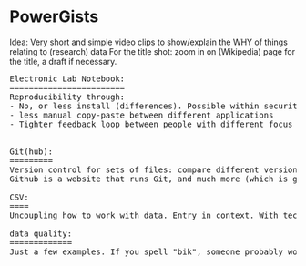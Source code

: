 # PowerGists

Idea: Very short and simple video clips to show/explain the WHY of things relating to (research) data
For the title shot: zoom in on (Wikipedia) page for the title, a draft if necessary.

<pre>
Electronic Lab Notebook:
========================
Reproducibility through:
- No, or less install (differences). Possible within security context of data.
- less manual copy-paste between different applications
- Tighter feedback loop between people with different focus (tech-savvy or not, researchers and supporters, reviewers and communicators)


Git(hub):
=========
Version control for sets of files: compare different versions, concurrent changes are not overwriting each other. Every change to (a part of) the set is given a little explanation for what changed, together telling the story of development.
Github is a website that runs Git, and much more (which is good and bad). You should probably have your code somewhere else too

CSV:
====
Uncoupling how to work with data. Entry in context. With tech help, constraint can be applied, immediate feedback charts added. With better data, better analysis. Possibly much later, and somewhere else. Also less waiting for a specific date to pass, to bring out a report. That's paper-era thinking. Data can be very useful earlier too.

data quality:
=============
Just a few examples. If you spell "bik", someone probably won't find the text by search term "bike". Spelling is important, use spell checkers.
</pre>
